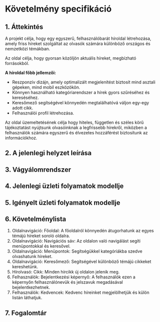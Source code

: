 # Követelmény specifikáció

## 1. Áttekintés

A projekt célja, hogy egy egyszerű, felhasználóbarát híroldal létrehozása, amely friss híreket
szolgáltat az olvasók számára különböző országos és nemzetközi témákban.

Az oldal célja, hogy gyorsan közöljön aktuális híreket, megbízható forrásokból.

**A híroldal főbb jellemzői:**
- Reszponzív dizájn, amely optimalizált megjelenítést biztosít mind asztali gépeken, mind mobil eszközökön.
- Könnyen használható kategóriarendszer a hírek gyors szűréséhez és kereséséhez.
- Keresőmező segítségével könnyedén megtalálhatóvá váljon egy-egy adott cikk.
- Felhasználói profil létrehozása.

Az oldal üzemeltetésének célja hogy hiteles, független és széles körű tájékoztatást nyújtsunk olvasóinknak a legfrissebb hírekről, miközben
a felhasználók számára egyszerű és élvezetes hozzáférést biztosítunk az információkhoz.

## 2. A jelenlegi helyzet leírása

## 3. Vágyálomrendszer

## 4. Jelenlegi üzleti folyamatok modellje

## 5. Igényelt üzleti folyamatok modellje

## 6. Követelménylista

1. Oldalnavigáció: Főoldal: A főoldalról könnyedén átugorhatunk az egyes témájú híreket soroló oldalra. 
2. Oldalnavigáció: Navigációs sáv: Az oldalon való navigálást segíti menüpontokkal és keresővel. 
3. Oldalnavigáció: Menüpontok: Segítségükkel kategóriákba szedve olvashatunk híreket. 
4. Oldalnavigáció: Keresőmező: Segítségével különböző témájú cikkeket kereshetünk. 
5. Hírolvasó: Cikk: Minden hírcikk új oldalon jelenik meg. 
6. Felhasználók: Bejelentkezési képernyő: A felhasználók ezen a képernyőn felhasználónevük és jelszavuk megadásával bejelentkezhetnek. 
7. Felhasználók: Kedvencek: Kedvenc híreinket megjelölhetjük és külön listán láthatjuk. 

## 7. Fogalomtár